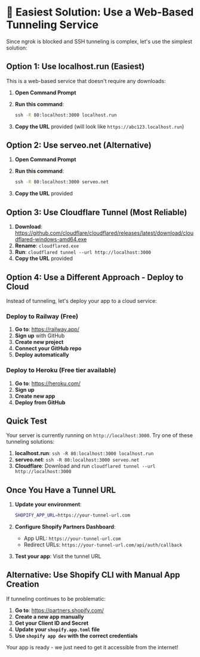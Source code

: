 # 🚀 Easiest Solution: Use a Web-Based Tunneling Service

Since ngrok is blocked and SSH tunneling is complex, let's use the simplest solution:

## Option 1: Use localhost.run (Easiest)

This is a web-based service that doesn't require any downloads:

1. **Open Command Prompt**
2. **Run this command**:
   ```cmd
   ssh -R 80:localhost:3000 localhost.run
   ```

3. **Copy the URL** provided (will look like `https://abc123.localhost.run`)

## Option 2: Use serveo.net (Alternative)

1. **Open Command Prompt**
2. **Run this command**:
   ```cmd
   ssh -R 80:localhost:3000 serveo.net
   ```

3. **Copy the URL** provided

## Option 3: Use Cloudflare Tunnel (Most Reliable)

1. **Download**: https://github.com/cloudflare/cloudflared/releases/latest/download/cloudflared-windows-amd64.exe
2. **Rename**: `cloudflared.exe`
3. **Run**: `cloudflared tunnel --url http://localhost:3000`
4. **Copy the URL** provided

## Option 4: Use a Different Approach - Deploy to Cloud

Instead of tunneling, let's deploy your app to a cloud service:

### Deploy to Railway (Free)

1. **Go to**: https://railway.app/
2. **Sign up** with GitHub
3. **Create new project**
4. **Connect your GitHub repo**
5. **Deploy automatically**

### Deploy to Heroku (Free tier available)

1. **Go to**: https://heroku.com/
2. **Sign up**
3. **Create new app**
4. **Deploy from GitHub**

## Quick Test

Your server is currently running on `http://localhost:3000`. Try one of these tunneling solutions:

1. **localhost.run**: `ssh -R 80:localhost:3000 localhost.run`
2. **serveo.net**: `ssh -R 80:localhost:3000 serveo.net`
3. **Cloudflare**: Download and run `cloudflared tunnel --url http://localhost:3000`

## Once You Have a Tunnel URL

1. **Update your environment**:
   ```bash
   SHOPIFY_APP_URL=https://your-tunnel-url.com
   ```

2. **Configure Shopify Partners Dashboard**:
   - App URL: `https://your-tunnel-url.com`
   - Redirect URLs: `https://your-tunnel-url.com/api/auth/callback`

3. **Test your app**: Visit the tunnel URL

## Alternative: Use Shopify CLI with Manual App Creation

If tunneling continues to be problematic:

1. **Go to**: https://partners.shopify.com/
2. **Create a new app manually**
3. **Get your Client ID and Secret**
4. **Update your `shopify.app.toml` file**
5. **Use `shopify app dev` with the correct credentials**

Your app is ready - we just need to get it accessible from the internet!
